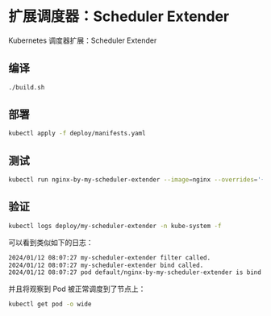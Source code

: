 # 扩展调度器：Scheduler Extender

Kubernetes 调度器扩展：Scheduler Extender

## 编译

```bash
./build.sh
```

## 部署

```bash
kubectl apply -f deploy/manifests.yaml
```

## 测试

```bash
kubectl run nginx-by-my-scheduler-extender --image=nginx --overrides='{"spec":{"schedulerName":"my-scheduler-with-extender"}'
```

## 验证

```bash
kubectl logs deploy/my-scheduler-extender -n kube-system -f
```

可以看到类似如下的日志：

```bash
2024/01/12 08:07:27 my-scheduler-extender filter called.
2024/01/12 08:07:27 my-scheduler-extender bind called.
2024/01/12 08:07:27 pod default/nginx-by-my-scheduler-extender is bind to dev
```

并且将观察到 Pod 被正常调度到了节点上：

```bash
kubectl get pod -o wide
```

